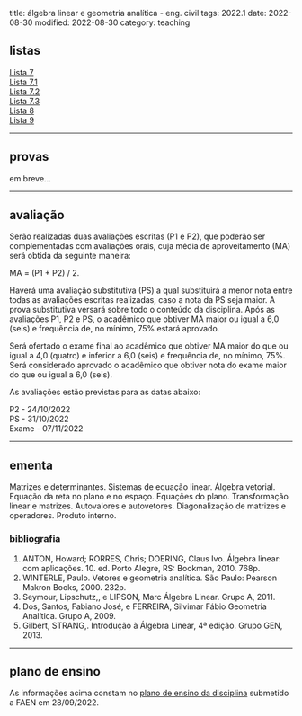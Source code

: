 title: álgebra linear e geometria analítica - eng. civil
tags: 2022.1
date: 2022-08-30
modified: 2022-08-30
category: teaching

## listas

[Lista 7]({static}/listas/algebra-linear-07-2022.pdf)  
[Lista 7.1]({static}/listas/algebra-linear-7.1-2022-civil.pdf)  
[Lista 7.2]({static}/listas/algebra-linear-7.2-2022-civil.pdf)  
[Lista 7.3]({static}/listas/algebra-linear-7.3-2022-civil.pdf)  
[Lista 8]({static}/listas/algebra-linear-08-2022.pdf)  
[Lista 9]({static}/listas/algebra-linear-09-2022.pdf)  

---

## provas

em breve...

---

## avaliação

Serão realizadas duas avaliações escritas (P1 e P2), que poderão ser
complementadas com avaliações orais, cuja média de aproveitamento (MA) será
obtida da seguinte maneira:

MA = (P1 + P2) / 2.

Haverá uma avaliação substitutiva (PS) a qual substituirá a menor nota entre
todas as avaliações escritas realizadas, caso a nota da PS seja maior. A prova
substitutiva versará sobre todo o conteúdo da disciplina. Após as avaliações P1, P2
e PS, o acadêmico que obtiver MA maior ou igual a 6,0 (seis) e frequência de,
no mínimo, 75% estará aprovado.

Será ofertado o exame final ao acadêmico que obtiver MA maior do que ou igual a
4,0 (quatro) e inferior a 6,0 (seis) e frequência de, no mínimo, 75%. Será
considerado aprovado o acadêmico que obtiver nota do exame maior do que ou
igual a 6,0 (seis).

As avaliações estão previstas para as datas abaixo:

P2 - 24/10/2022  
PS - 31/10/2022  
Exame - 07/11/2022

---

## ementa

Matrizes e determinantes. Sistemas de equação linear. Álgebra vetorial. Equação
da reta no plano e no espaço. Equações do plano. Transformação linear e
matrizes. Autovalores e autovetores.  Diagonalização de matrizes e operadores.
Produto interno.

### bibliografia

1. ANTON, Howard; RORRES, Chris; DOERING, Claus Ivo. Álgebra linear: com
   aplicações. 10. ed. Porto Alegre, RS: Bookman, 2010. 768p.
3. WINTERLE, Paulo. Vetores e geometria analítica. São Paulo: Pearson Makron
   Books, 2000. 232p.
4. Seymour, Lipschutz,, e LIPSON, Marc Álgebra Linear. Grupo A, 2011.
5. Dos, Santos, Fabiano José, e FERREIRA, Silvimar Fábio Geometria Analítica.
   Grupo A, 2009.
6. Gilbert, STRANG,. Introdução à Álgebra Linear, 4ª edição. Grupo GEN, 2013.

---

## plano de ensino

As informações acima constam no [plano de ensino da disciplina]({static}/planos/2022-1-algebra-linear-civil.pdf) submetido a
FAEN em 28/09/2022.
